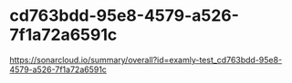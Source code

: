 # cd763bdd-95e8-4579-a526-7f1a72a6591c
https://sonarcloud.io/summary/overall?id=examly-test_cd763bdd-95e8-4579-a526-7f1a72a6591c
